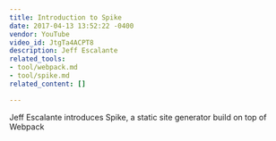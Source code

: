 ```yaml
---
title: Introduction to Spike
date: 2017-04-13 13:52:22 -0400
vendor: YouTube
video_id: JtgTa4ACPT8
description: Jeff Escalante
related_tools:
- tool/webpack.md
- tool/spike.md
related_content: []

---
```

Jeff Escalante introduces Spike, a static site generator  build on top of Webpack
